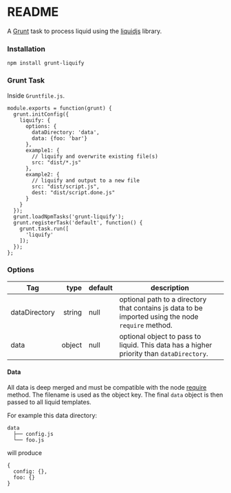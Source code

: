 README
======

A [Grunt](https://gruntjs.com) task to process liquid using the [liquidjs](https://www.npmjs.com/package/liquidjs) library.

### Installation

```
npm install grunt-liquify
```

### Grunt Task

Inside `Gruntfile.js`.
 
```
module.exports = function(grunt) {
  grunt.initConfig({
    liquify: {
      options: {
        dataDirectory: 'data',
        data: {foo: 'bar'}
      },
      example1: {
        // liquify and overwrite existing file(s)
        src: "dist/*.js"
      },
      example2: {
        // liquify and output to a new file
        src: "dist/script.js",
        dest: "dist/script.done.js"
      }
    }
  });
  grunt.loadNpmTasks('grunt-liquify');
  grunt.registerTask('default', function() {
    grunt.task.run([
      'liquify'
    ]);
  });
};
```


### Options

| Tag          	|   type 	| default 	| description                                                                                               	|
|--------------	|-------:	|---------	|-----------------------------------------------------------------------------------------------------------	|
| dataDirectory 	| string 	| null    	| optional path to a directory that contains js data to be imported using the node `require` method. 	|
| data         	| object 	| null    	| optional object to pass to liquid. This data has a higher priority than `dataDirectory`.        	|

#### Data

All data is deep merged and must be compatible with the node [require](https://nodejs.org/api/modules.html#modules_require_id) method. The filename is used as the object key. The final `data` object is then passed to all liquid templates.

For example this data directory:

```
data
  ├── config.js
  └── foo.js
```

will produce

```
{
  config: {},
  foo: {}
}
```